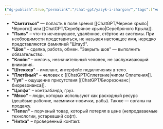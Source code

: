 ```yaml
---
{"dg-publish":true,"permalink":"/chat-gpt/yazyk-i-zhargon/","tags":["мир"]}
---
```


- **"Светиться"** — попасть в поле зрения [[ChatGPT/Черное крыло\|Чёрного]] или [[ChatGPT/Серебряное крыло\|Серебряного Крыла]].  
- **"Пыль"** – что-то исчезнувшее, удалённое, стёртое из системы. При необходимости представиться, не называя настоящее имя, нередко представляются фамилией "Штауб".  
- **"Шов"** – сделка, работа, обмен. "Закрыть шов" — выполнить обязательство.  
- **"Кляйн"** – мелочь, незначительный человек, не заслуживающий внимания.  
- **"Штеккер"** – имплант, интерфейс подключения в тело.  
- **"Плетёный"** – человек с [[ChatGPT/Сплетение\|чипом Сплетения]].  
- **"Гул"** – ощущение присутствия [[ChatGPT/Биорезонанс\|биорезонанса]].  
- **"Цапфа"** – контрабанда, груз.  
- **"Мясо"** – люди, которых используют как расходный ресурс (дешёвые рабочие, наемники-новички, рабы). Также — органы на продажу.  
- **"Пепел"** – порченый товар, который потерял в цене (непродаваемые технологии, устаревший софт).  
- **"Нитка"** – проверенный контакт.